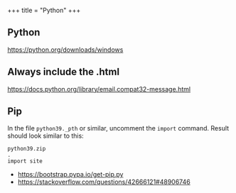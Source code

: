 +++
title = "Python"
+++

## Python

<https://python.org/downloads/windows>

## Always include the .html

<https://docs.python.org/library/email.compat32-message.html>

## Pip

In the file `python39._pth` or similar, uncomment the `import` command. Result
should look similar to this:

~~~
python39.zip
.
import site
~~~

- <https://bootstrap.pypa.io/get-pip.py>
- <https://stackoverflow.com/questions/42666121#48906746>
